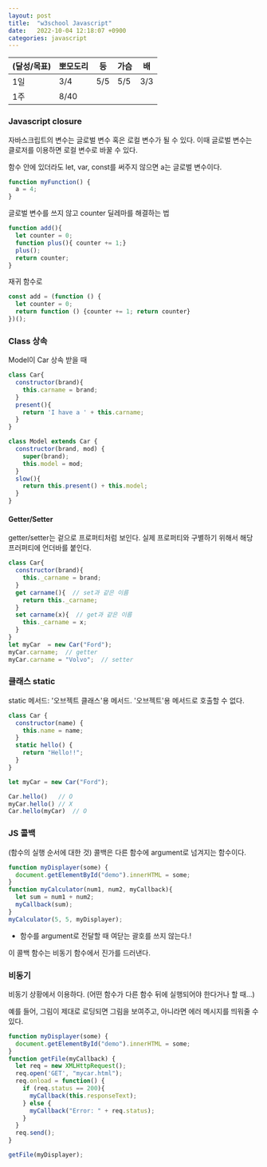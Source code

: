 ```yaml
---
layout: post
title:  "w3school Javascript"
date:   2022-10-04 12:18:07 +0900
categories: javascript
---
```


| (달성/목표) | 뽀모도리 | 등 | 가슴 | 배 |
|----|------|---|-------|----|
| 1일 | 3/4  | 5/5 | 5/5 | 3/3 |
| 1주 | 8/40 |   |       |



### Javascript closure

자바스크립트의 변수는 글로벌 변수 혹은 로컬 변수가 될 수 있다. 이때 글로벌 변수는 클로저를 이용하면 로컬 변수로 바꿀 수 있다.

함수 안에 있더라도 let, var, const를 써주지 않으면 a는 글로벌 변수이다.

```js
function myFunction() {
  a = 4;
}
```

글로벌 변수를 쓰지 않고 counter 딜레마를 해결하는 법

```js
function add(){
  let counter = 0;
  function plus(){ counter += 1;}
  plus();
  return counter;
}
```

재귀 함수로

```js
const add = (function () {
  let counter = 0;
  return function () {counter += 1; return counter}
})();

```


### Class 상속

Model이 Car 상속 받을 때

```js
class Car{
  constructor(brand){
    this.carname = brand;
  }
  present(){
    return 'I have a ' + this.carname;
  }
}

class Model extends Car {
  constructor(brand, mod) {
    super(brand);
    this.model = mod;
  }
  slow(){
    return this.present() + this.model;
  }
}
```

#### Getter/Setter
getter/setter는 겉으로 프로퍼티처럼 보인다. 실제 프로퍼티와 구별하기 위해서 해당 프러퍼티에 언더바를 붙인다.

```js
class Car{
  constructor(brand){
    this._carname = brand;
  }
  get carname(){  // set과 같은 이름
    return this._carname; 
  }
  set carname(x){  // get과 같은 이름
    this._carname = x;
  }
}
let myCar  = new Car("Ford");
myCar.carname;  // getter
myCar.carname = "Volvo";  // setter
```

### 클래스 static

static 메서드: '오브젝트 클래스'용 메서드. '오브젝트'용 메서드로 호출할 수 없다.

```js
class Car {
  constructor(name) {
    this.name = name;
  }
  static hello() {
    return "Hello!!";
  }
}

let myCar = new Car("Ford");

Car.hello()   // O
myCar.hello() // X
Car.hello(myCar)  // O 
```


### JS 콜백
(함수의 실행 순서에 대한 것)
콜백은 다른 함수에 argument로 넘겨지는 함수이다.

```js
function myDisplayer(some) {
  document.getElementById("demo").innerHTML = some;
}
function myCalculator(num1, num2, myCallback){
  let sum = num1 + num2;
  myCallback(sum);
}
myCalculator(5, 5, myDisplayer);
```
* 함수를 argument로 전달할 때 여닫는 괄호를 쓰지 않는다.!

이 콜백 함수는 비동기 함수에서 진가를 드러낸다. 


### 비동기

비동기 상황에서 이용하다. (어떤 함수가 다른 함수 뒤에 실행되어야 한다거나 할 때...)

예를 들어, 그림이 제대로 로딩되면 그림을 보여주고, 아니라면 에러 메시지를 띄워줄 수 있다.

```js
function myDisplayer(some) {
  document.getElementById("demo").innerHTML = some;
}
function getFile(myCallback) {
  let req = new XMLHttpRequest();
  req.open('GET', "mycar.html");
  req.onload = function() {
    if (req.status == 200){
      myCallback(this.responseText);
    } else {
      myCallback("Error: " + req.status);
    }
  }
  req.send();
}

getFile(myDisplayer);
```








